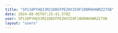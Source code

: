 ```yaml
---
title: "SP118PYHQ3JM21DBSFPEZHYZS9F10DRHHXWRZ27XB"
date: 2024-08-05T07:25:41.578Z
user: SP118PYHQ3JM21DBSFPEZHYZS9F10DRHHXWRZ27XB
layout: "users"
---
```

    